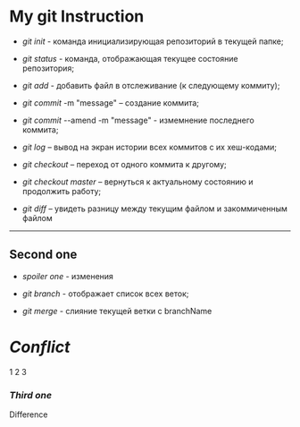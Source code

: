 # My git Instruction

* *git init* - команда инициализирующая репозиторий в текущей папке;

* *git status* - команда, отображающая текущее состояние репозитория;

* *git add* - добавить файл в отслеживание (к следующему коммиту);

* *git commit* -m "message" – создание коммита;

* *git commit* --amend -m "message" - измемнение последнего коммита;

* *git log* – вывод на экран истории всех коммитов с их хеш-кодами;

* *git checkout* – переход от одного коммита к другому;

* *git checkout master* – вернуться к актуальному состоянию и продолжить работу;

* *git diff* – увидеть разницу между текущим файлом и закоммиченным файлом


___________________________________________________________________________


## Second one


* *spoiler one* - изменения

* *git branch* - отображает список всех веток;

* *git merge* - слияние текущей ветки с branchName

# ___Conflict___

1
2
3

### *___Third one___*

Difference

